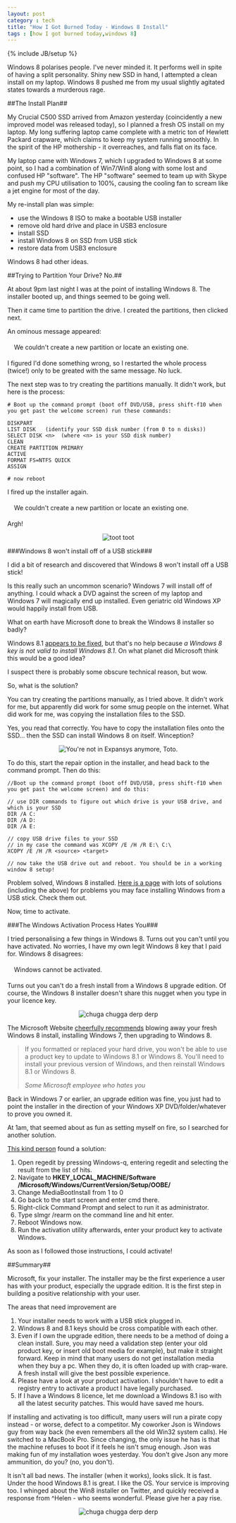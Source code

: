 ```yaml
---
layout: post
category : tech
title: "How I Got Burned Today - Windows 8 Install"
tags : [how I got burned today,windows 8]
---
```

{% include JB/setup %}

Windows 8 polarises people. I've never minded it. It performs well in spite of having a split personality. Shiny new SSD in hand, I attempted a clean install on my laptop. Windows 8 pushed me from my usual slightly agitated states towards a murderous rage.

<!--more-->

##The Install Plan##

My Crucial C500 SSD arrived from Amazon yesterday (coincidently a new improved model was released today), so I planned a fresh OS install on my laptop. My long suffering laptop came complete with a metric ton of Hewlett Packard crapware, which claims to keep my system running smoothly. In the spirit of the HP mothership - it overreaches, and falls flat on its face.

My laptop came with Windows 7, which I upgraded to Windows 8 at some point, so I had a combination of Win7/Win8 along with some lost and confused HP "software". The HP "software" seemed to team up with Skype and push my CPU utilisation to 100%, causing the cooling fan to scream like a jet engine for most of the day.

My re-install plan was simple:

- use the Windows 8 ISO to make a bootable USB installer
- remove old hard drive and place in USB3 enclosure
- install SSD
- install Windows 8 on SSD from USB stick
- restore data from USB3 enclosure

Windows 8 had other ideas.

##Trying to Partition Your Drive? No.##

At about 9pm last night I was at the point of installing Windows 8. The installer booted up, and things seemed to be going well.

Then it came time to partition the drive. I created the partitions, then clicked next.

An ominous message appeared:

<div class="bg-danger has-error" style="padding:5px; margin-bottom:10px;"><span class="glyphicon glyphicon-remove form-control-feedback" style="margin-right:10px;"></span>We couldn't create a new partition or locate an existing one.</div>

I figured I'd done something wrong, so I restarted the whole process (twice!) only to be greated with the same message. No luck.

The next step was to try creating the partitions manually. It didn't work, but here is the process:

	# Boot up the command prompt (boot off DVD/USB, press shift-f10 when you get past the welcome screen) run these commands:

	DISKPART
	LIST DISK 	(identify your SSD disk number (from 0 to n disks))
	SELECT DISK <n>  (where <n> is your SSD disk number)
	CLEAN
	CREATE PARTITION PRIMARY
	ACTIVE
	FORMAT FS=NTFS QUICK
	ASSIGN

	# now reboot

I fired up the installer again.

<div class="bg-danger has-error" style="padding:5px; margin-bottom:10px;"><span class="glyphicon glyphicon-remove form-control-feedback" style="margin-right:10px;"></span>We couldn't create a new partition or locate an existing one.</div>

Argh!

<div id="wrapper" style="width:100%; text-align:center"><img class="img-responsive img-thumbnail" src="{{ site.url }}/assets/images/failboat.jpg" alt="toot toot" /></div>

###Windows 8 won't install off of a USB stick###

I did a bit of research and discovered that Windows 8 won't install off a USB stick!

Is this really such an uncommon scenario? Windows 7 will install off of anything. I could whack a DVD against the screen of my laptop and Windows 7 will magically end up installed. Even geriatric old Windows XP would happily install from USB.

What on earth have Microsoft done to break the Windows 8 installer so badly?

Windows 8.1 [appears to be fixed](http://windows.microsoft.com/en-AU/windows-8/create-reset-refresh-media), but that's no help because *a Windows 8 key is not valid to install Windows 8.1*. On what planet did Microsoft think this would be a good idea?

I suspect there is probably some obscure technical reason, but wow.

So, what is the solution?

You can try creating the partitions manually, as I tried above. It didn't work for me, but apparently did work for some smug people on the internet. What did work for me, was copying the installation files to the SSD.

Yes, you read that correctly. You have to copy the installation files onto the SSD... then the SSD can install Windows 8 on itself. Winception?

<div id="wrapper" style="width:100%; text-align:center"><img class="img-responsive img-thumbnail" src="{{ site.url }}/assets/images/winception.jpg" alt="You're not in Expansys anymore, Toto." /></div>

To do this, start the repair option in the installer, and head back to the command prompt. Then do this:

	//Boot up the command prompt (boot off DVD/USB, press shift-f10 when you get past the welcome screen) and do this:

	// use DIR commands to figure out which drive is your USB drive, and which is your SSD
	DIR /A C:
	DIR /A D:
	DIR /A E:

	// copy USB drive files to your SSD
	// in my case the command was XCOPY /E /H /R E:\ C:\
	XCOPY /E /H /R <source> <target>

	// now take the USB drive out and reboot. You should be in a working window 8 setup!

Problem solved, Windows 8 installed. [Here is a page](http://forum.notebookreview.com/samsung/697841-guide-how-install-windows-7-8-via-usb-np700z.html) with lots of solutions (including the above) for problems you may face installing Windows from a USB stick. Check them out.

Now, time to activate.

###The Windows Activation Process Hates You###

I tried personalising a few things in Windows 8. Turns out you can't until you have activated. No worries, I have my own legit Windows 8 key that I paid for. Windows 8 disagrees:

<div class="bg-danger has-error" style="padding:5px; margin-bottom:10px;"><span class="glyphicon glyphicon-remove form-control-feedback" style="margin-right:10px;"></span>Windows cannot be activated.</div>

Turns out you can't do a fresh install from a Windows 8 upgrade edition. Of course, the Windows 8 installer doesn't share this nugget when you type in your licence key.

<div id="wrapper" style="width:100%; text-align:center"><img class="img-responsive img-thumbnail" src="{{ site.url }}/assets/images/failroad.jpg" alt="chuga chugga derp derp" /></div>

The Microsoft Website [cheerfully recommends](http://windows.microsoft.com/en-AU/windows-8/why-activate-windows) blowing away your fresh Windows 8 install, installing Windows 7, then upgrading to Windows 8.

<blockquote>
  <p>If you formatted or replaced your hard drive, you won't be able to use a product key to update to Windows 8.1 or Windows 8. You'll need to install your previous version of Windows, and then reinstall Windows 8.1 or Windows 8.</p>
  <footer><cite title="Source Title">Some Microsoft employee who hates you</cite></footer>
</blockquote>

Back in Windows 7 or earlier, an upgrade edition was fine, you just had to point the installer in the direction of your Windows XP DVD/folder/whatever to prove you owned it.

At 1am, that seemed about as fun as setting myself on fire, so I searched for another solution.

[This kind person](http://www.ghacks.net/2012/10/27/windows-8-upgrade-clean-install-possible/) found a solution:

1. Open regedit by pressing Windows-q, entering regedit and selecting the result from the list of hits.
2. Navigate to **HKEY_LOCAL_MACHINE/Software /Microsoft/Windows/CurrentVersion/Setup/OOBE/**
3. Change MediaBootInstall from 1 to 0
4. Go back to the start screen and enter cmd there.
5. Right-click Command Prompt and select to run it as administrator.
6. Type slmgr /rearm on the command line and hit enter.
7. Reboot Windows now.
8. Run the activation utility afterwards, enter your product key to activate Windows.

As soon as I followed those instructions, I could activate!

##Summary##

Microsoft, fix your installer. The installer may be the first experience a user has with your product, especially the upgrade edition. It is the first step in building a positive relationship with your user.

The areas that need improvement are

1. Your installer needs to work with a USB stick plugged in.
2. Windows 8 and 8.1 keys should be cross compatible with each other.
3. Even if I own the upgrade edition, there needs to be a method of doing a clean install. Sure, you may need a validation step (enter your old product key, or insert old boot media for example), but make it straight forward. Keep in mind that many users do not get installation media when they buy a pc. When they do, it is often loaded up with crap-ware. A fresh install will give the best possible experience.
4. Please have a look at your product activation. I shouldn't have to edit a registry entry to activate a product I have legally purchased.
5. If I have a Windows 8 licence, let me download a Windows 8.1 iso with all the latest security patches. This would have saved me hours.

If installing and activating is too difficult, many users will run a pirate copy instead - or worse, defect to a competitor. My coworker Json is Windows guy from way back (he even remembers all the old Win32 system calls). He switched to a MacBook Pro. Since changing, the only issue he has is that the machine refuses to boot if it feels he isn't smug enough. Json was making fun of my installation woes yesterday. You don't give Json any more ammunition, do you? (no, you don't).

It isn't all bad news. The installer (when it works), looks slick. It is fast. Under the hood Windows 8.1 is great. I like the OS. Your service is improving too. I whinged about the Win8 installer on Twitter, and quickly received a response from ^Helen - who seems wonderful. Please give her a pay rise.

<div id="wrapper" style="width:100%; text-align:center"><img class="img-responsive img-thumbnail" src="{{ site.url }}/assets/images/wintwitter.png" alt="chuga chugga derp derp" /></div>
